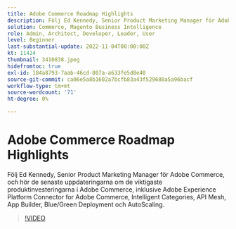 ```yaml
---
title: Adobe Commerce Roadmap Highlights
description: Följ Ed Kennedy, Senior Product Marketing Manager för Adobe Commerce, för att få de senaste uppdateringarna om Adobe Commerce främsta produktinvesteringar
solution: Commerce, Magento Business Intelligence
role: Admin, Architect, Developer, Leader, User
level: Beginner
last-substantial-update: 2022-11-04T00:00:00Z
kt: 11424
thumbnail: 3410838.jpeg
hidefromtoc: true
exl-id: 184a8793-7aab-46cd-807a-a633fe5d8e40
source-git-commit: ca06e5a8b1602a7bcfb83a43f529680a5a96bacf
workflow-type: tm+mt
source-wordcount: '71'
ht-degree: 0%

---
```


# Adobe Commerce Roadmap Highlights

Följ Ed Kennedy, Senior Product Marketing Manager för Adobe Commerce, och hör de senaste uppdateringarna om de viktigaste produktinvesteringarna i Adobe Commerce, inklusive Adobe Experience Platform Connector for Adobe Commerce, Intelligent Categories, API Mesh, App Builder, Blue/Green Deployment och AutoScaling.

>[!VIDEO](https://video.tv.adobe.com/v/3410838/?quality=12&learn=on)
